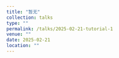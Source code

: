 ```yaml
---
title: "暂无"
collection: talks
type: ""
permalink: /talks/2025-02-21-tutorial-1
venue: ""
date: 2025-02-21
location: ""
---
```


